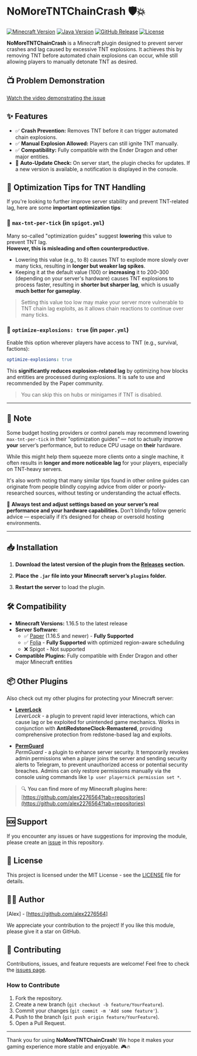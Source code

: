 # NoMoreTNTChainCrash 🛡️💥

[![Minecraft Version](https://img.shields.io/badge/Minecraft-1.16.5+-brightgreen)](https://papermc.io/software/paper)
[![Java Version](https://img.shields.io/badge/java-17+-orange)](https://adoptium.net/installation/linux/)
[![GitHub Release](https://img.shields.io/github/v/release/alex2276564/NoMoreTNTChainCrash?color=blue)](https://github.com/alex2276564/NoMoreTNTChainCrash/releases/latest)
[![License](https://img.shields.io/badge/license-MIT-green.svg)](LICENSE)

**NoMoreTNTChainCrash** is a Minecraft plugin designed to prevent server crashes and lag caused by excessive TNT explosions. It achieves this by removing TNT before automated chain explosions can occur, while still allowing players to manually detonate TNT as desired.

## 📺 Problem Demonstration
[Watch the video demonstrating the issue](https://www.youtube.com/watch?v=HEet0raMR4o)

## ✨ Features

- ✅ **Crash Prevention:** Removes TNT before it can trigger automated chain explosions.
- ✅ **Manual Explosion Allowed:** Players can still ignite TNT manually.
- ✅ **Compatibility:** Fully compatible with the Ender Dragon and other major entities.
- 🔄 **Auto-Update Check:** On server start, the plugin checks for updates. If a new version is available, a notification is displayed in the console.

## 🧠 Optimization Tips for TNT Handling

If you're looking to further improve server stability and prevent TNT-related lag, here are some **important optimization tips**:

### 🔧 `max-tnt-per-tick` (in `spigot.yml`)

Many so-called "optimization guides" suggest **lowering** this value to prevent TNT lag.  
**However, this is misleading and often counterproductive.**

- Lowering this value (e.g., to 8) causes TNT to explode more slowly over many ticks, resulting in **longer but weaker lag spikes**.
- Keeping it at the default value (100) or **increasing** it to 200–300 (depending on your server's hardware) causes TNT explosions to process faster, resulting in **shorter but sharper lag**, which is usually **much better for gameplay**.

> Setting this value too low may make your server more vulnerable to TNT chain lag exploits, as it allows chain reactions to continue over many ticks.

### 🚀 `optimize-explosions: true` (in `paper.yml`)

Enable this option wherever players have access to TNT (e.g., survival, factions):

```yaml
optimize-explosions: true
```

This **significantly reduces explosion-related lag** by optimizing how blocks and entities are processed during explosions. It is safe to use and recommended by the Paper community.

> You can skip this on hubs or minigames if TNT is disabled.

---

## 📌 Note

Some budget hosting providers or control panels may recommend lowering `max-tnt-per-tick` in their "optimization guides" — not to actually improve **your** server’s performance, but to reduce CPU usage on **their** hardware.

While this might help them squeeze more clients onto a single machine, it often results in **longer and more noticeable lag** for your players, especially on TNT-heavy servers.

It's also worth noting that many similar tips found in other online guides can originate from people blindly copying advice from older or poorly-researched sources, without testing or understanding the actual effects.

🔧 **Always test and adjust settings based on your server’s real performance and your hardware capabilities.** Don’t blindly follow generic advice — especially if it’s designed for cheap or oversold hosting environments.

---

## 📥 Installation

1. **Download the latest version of the plugin from the [Releases](https://github.com/alex2276564/NoMoreTNTChainCrash/releases) section.**

2. **Place the `.jar` file into your Minecraft server’s `plugins` folder.**

3. **Restart the server** to load the plugin.

## 🛠️ Compatibility

- **Minecraft Versions:** 1.16.5 to the latest release
- **Server Software:**
    - ✅ [Paper](https://papermc.io/) (1.16.5 and newer) - **Fully Supported**
    - ✅ [Folia](https://papermc.io/software/folia) - **Fully Supported** with optimized region-aware scheduling
    - ❌ Spigot - Not supported
- **Compatible Plugins:** Fully compatible with Ender Dragon and other major Minecraft entities

## 📦 Other Plugins

Also check out my other plugins for protecting your Minecraft server:

- [**LeverLock**](https://github.com/alex2276564/LeverLock)  
  *LeverLock* - a plugin to prevent rapid lever interactions, which can cause lag or be exploited for unintended game mechanics. Works in conjunction with **AntiRedstoneClock-Remastered**, providing comprehensive protection from redstone-based lag and exploits.

- [**PermGuard**](https://github.com/alex2276564/PermGuard)  
  *PermGuard* - a plugin to enhance server security. It temporarily revokes admin permissions when a player joins the server and sending security alerts to Telegram, to prevent unauthorized access or potential security breaches. Admins can only restore permissions manually via the console using commands like `lp user playernick permission set *`.

> 🔍 **You can find more of my Minecraft plugins here:**  
> [https://github.com/alex2276564?tab=repositories](https://github.com/alex2276564?tab=repositories)

## 🆘 Support

If you encounter any issues or have suggestions for improving the module, please create an [issue](https://github.com/alex2276564/NoMoreTNTChainCrash/issues) in this repository.

## 📄 License

This project is licensed under the MIT License - see the [LICENSE](LICENSE) file for details.

## 👨‍💻 Author

[Alex] - [https://github.com/alex2276564]

We appreciate your contribution to the project! If you like this module, please give it a star on GitHub.

## 🤝 Contributing

Contributions, issues, and feature requests are welcome! Feel free to check the [issues page](https://github.com/alex2276564/NoMoreTNTChainCrash/issues).

### How to Contribute

1. Fork the repository.
2. Create a new branch (`git checkout -b feature/YourFeature`).
3. Commit your changes (`git commit -m 'Add some feature'`).
4. Push to the branch (`git push origin feature/YourFeature`).
5. Open a Pull Request.

---

Thank you for using **NoMoreTNTChainCrash**! We hope it makes your gaming experience more stable and enjoyable. 🎮🔥
